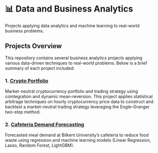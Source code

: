 # 📊 Data and Business Analytics
Projects applying data analytics and machine learning to real-world business problems.

## Projects Overview

This repository contains several business analytics projects applying various data-driven techniques to real-world problems. Below is a brief summary of each project included:

### 1. [Crypto Portfolio](./Cryptocurrency%20Portfolio%20Construction%20Project%20with%20Article%20Approach)
Market-neutral cryptocurrency portfolio and trading strategy using cointegration and dynamic mean-reversion. This project applies statistical arbitrage techniques on hourly cryptocurrency price data to construct and backtest a market-neutral trading strategy leveraging the Engle–Granger two-step method.

### 2. [Cafeteria Demand Forecasting](./Project%20-%20Cafeteria%20Demand%20Forecasting%20and%20Analysis)
Forecasted meal demand at Bilkent University’s cafeteria to reduce food waste using regression and machine learning models (Linear Regression, Lasso, Random Forest, LightGBM).
